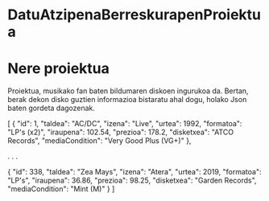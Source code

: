 # DatuAtzipenaBerreskurapenProiektua
 
# Nere proiektua
Proiektua, musikako fan baten bildumaren diskoen ingurukoa da.
Bertan, berak dekon disko guztien informazioa bistaratu ahal dogu, holako Json baten gordeta dagozenak.

[
  {
    "id": 1,
    "taldea": "AC/DC",
    "izena": "Live",
    "urtea": 1992,
    "formatoa": "LP's (x2)",
    "iraupena": 102.54,
    "prezioa": 178.2,
    "disketxea": "ATCO Records",
    "mediaCondition": "Very Good Plus (VG+)"
  },
  
  
  .
  .
  .
  
  
  {
    "id": 338,
    "taldea": "Zea Mays",
    "izena": "Atera",
    "urtea": 2019,
    "formatoa": "LP's",
    "iraupena": 36.86,
    "prezioa": 98.25,
    "disketxea": "Garden Records",
    "mediaCondition": "Mint (M)"
  }
]
